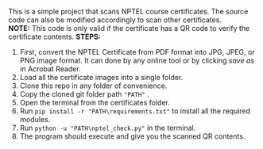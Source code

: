 This is a simple project that scans NPTEL course certificates. The source code can also be modified accordingly to scan other certificates.<br>
**NOTE:** This code is only valid if the certificate has a QR code to verify the certificate contents.
**STEPS:**

1. First, convert the NPTEL Certificate from PDF format into JPG, JPEG, or PNG image format. It can done by any online tool or by clicking _save_ _as_ in Acrobat Reader.
2. Load all the certificate images into a single folder.
3. Clone this repo in any folder of convenience.
4. Copy the cloned git folder path `"PATH"` .
5. Open the terminal from the certificates folder.
6. Run `pip install -r "PATH\requirements.txt"` to install all the required modules.
7. Run `python -u "PATH\nptel_check.py"` in the terminal.
8. The program should execute and give you the scanned QR contents.<br>
